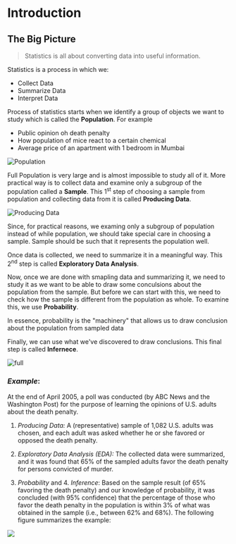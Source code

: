 # Introduction

## The Big Picture
> Statistics is all about converting data into useful information.  

Statistics is a process in which we:
+ Collect Data
+ Summarize Data
+ Interpret Data

Process of statistics starts when we identify a group of objects we want to study which is called the **Population**. For example
+ Public opinion oh death penalty
+ How population of mice react to a certain chemical
+ Average price of an apartment with 1 bedroom in Mumbai  

![Population](https://lagunita.stanford.edu/assets/courseware/v1/0fa102fb28d9f0de09492c0f99ed49eb/asset-v1:OLI+ProbStat+Open_Jan2017+type@asset+block/intro_stats_online_population.png)


Full Population is very large and is almost impossible to study all of it. More practical way is to collect data and examine only a subgroup of the population called a **Sample**. This 1<sup>st</sup> step of choosing a sample from population and collecting data from it is called **Producing Data**.

![Producing Data](https://lagunita.stanford.edu/assets/courseware/v1/b85af17e76bdca3ecdecc173bbedd57d/asset-v1:OLI+ProbStat+Open_Jan2017+type@asset+block/intro_stats_online_data.png)

Since, for practical reasons, we examing only a subgroup of population instead of while population, we should take special care in choosing a sample. Sample should be such that it represents the population well.

Once data is collected, we need to summarize it in a meaningful way. This 2<sup>nd</sup> step is called **Exploratory Data Analysis**.

Now, once we are done with smapling data and summarizing it, we need to study it as we want to be able to draw some conculsions about the population from the sample. But before we can start with this, we need to check how the sample is different from the population as whole. To examine this, we use **Probability**.

In essence, probability is the "machinery" that allows us to draw conclusion about the population from sampled data

Finally, we can use what we've discovered to draw conclusions. This final step is called **Infernece**.

![full](https://lagunita.stanford.edu/assets/courseware/v1/f064943ed60a789d4a54859bb77a00a8/asset-v1:OLI+ProbStat+Open_Jan2017+type@asset+block/intro_stats_online_inference.png)

### *Example*:

At the end of April 2005, a poll was conducted (by ABC News and the Washington Post) for the purpose of learning the opinions of U.S. adults about the death penalty.

1. *Producing Data:* A (representative) sample of 1,082 U.S. adults was chosen, and each adult was asked whether he or she favored or opposed the death penalty.

2. *Exploratory Data Analysis (EDA):* The collected data were summarized, and it was found that 65% of the sampled adults favor the death penalty for persons convicted of murder.

3. *Probability* and 4. *Inference*: Based on the sample result (of 65% favoring the death penalty) and our knowledge of probability, it was concluded (with 95% confidence) that the percentage of those who favor the death penalty in the population is within 3% of what was obtained in the sample (i.e., between 62% and 68%). The following figure summarizes the example:

![](https://lagunita.stanford.edu/assets/courseware/v1/c96336077444484faa222a075f29c2bc/asset-v1:OLI+ProbStat+Open_Jan2017+type@asset+block/intro_stats_online_big_picture_example.png)
